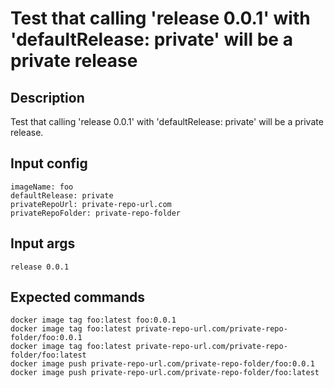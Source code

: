 # Test that calling 'release 0.0.1' with 'defaultRelease: private' will be a private release

## Description

Test that calling 'release 0.0.1' with 'defaultRelease: private' will be a private release.

## Input config

    imageName: foo
    defaultRelease: private
    privateRepoUrl: private-repo-url.com
    privateRepoFolder: private-repo-folder

## Input args

    release 0.0.1

## Expected commands

    docker image tag foo:latest foo:0.0.1
    docker image tag foo:latest private-repo-url.com/private-repo-folder/foo:0.0.1
    docker image tag foo:latest private-repo-url.com/private-repo-folder/foo:latest
    docker image push private-repo-url.com/private-repo-folder/foo:0.0.1
    docker image push private-repo-url.com/private-repo-folder/foo:latest
